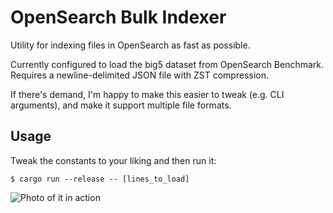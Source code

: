 # OpenSearch Bulk Indexer

Utility for indexing files in OpenSearch as fast as possible.

Currently configured to load the big5 dataset from OpenSearch Benchmark.
Requires a newline-delimited JSON file with ZST compression.

If there's demand, I'm happy to make this easier to tweak (e.g. CLI arguments), and make it support multiple file formats.

## Usage

Tweak the constants to your liking and then run it:

```
$ cargo run --release -- [lines_to_load]
```

![Photo of it in action](image.png)
